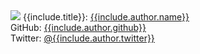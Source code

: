 <div class="user">
	<img class="userpic" src="{{include.author.avatar | xml_escape | uri_escape }}">
	{{include.title}}: <a href="{{include.author.site | xml_escape | uri_escape }}">{{include.author.name}}</a><br>
	GitHub: <a href="https://github.com/{{include.author.github | xml_escape | uri_escape }}">{{include.author.github}}</a><br>
	Twitter: <a href="https://twitter.com/{{include.author.twitter | xml_escape | uri_escape }}">@{{include.author.twitter}}</a>
</div>
